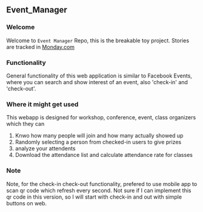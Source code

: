 ## Event_Manager

### Welcome
Welcome to `Event Manager` Repo, this is the breakable toy project.
Stories are tracked in [Monday.com](https://universalavenue.monday.com/boards/173844071/?advancedFilters=true)

### Functionality
General functionality of this web application is similar to Facebook Events, where you can search and show interest of an event, also 'check-in' and 'check-out'.

### Where it might get used
This webapp is designed for workshop, conference, event, class organizers which they can

1. Knwo how many people will join and how many actually showed up
2. Randomly selecting a person from checked-in users to give prizes
3. analyze your attendents
4. Download the attendance list and calculate attendance rate for classes

### Note
Note, for the check-in check-out functionality, prefered to use mobile app to scan qr code which refresh every second.
Not sure if I can implement this qr code in this version, so I will start with check-in and out with simple buttons on web.

